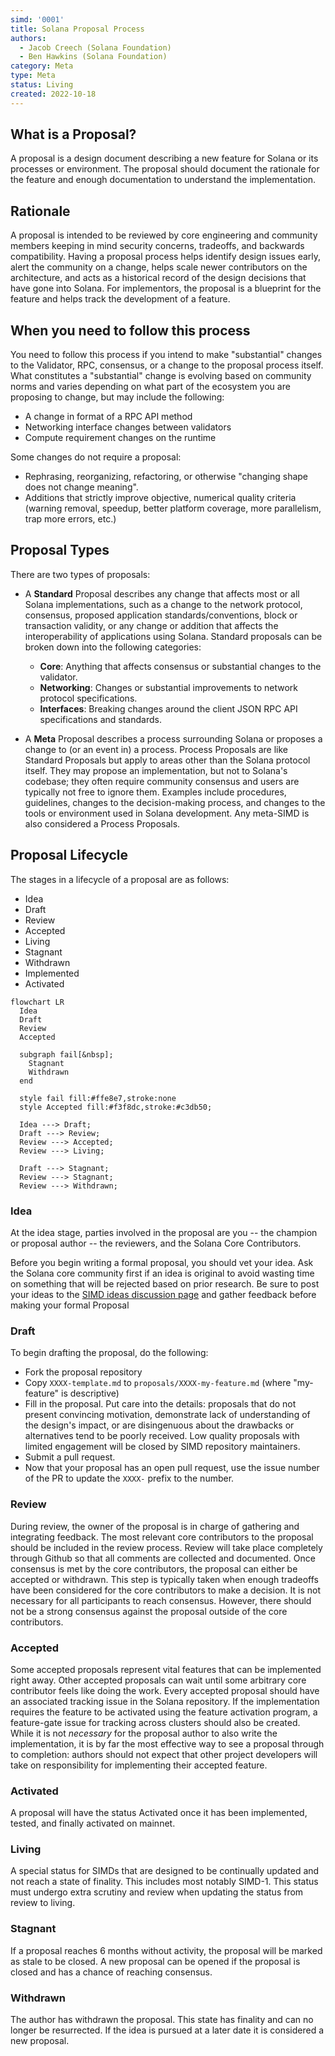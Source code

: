 ```yaml
---
simd: '0001'
title: Solana Proposal Process
authors:
  - Jacob Creech (Solana Foundation)
  - Ben Hawkins (Solana Foundation)
category: Meta
type: Meta
status: Living
created: 2022-10-18
---
```


## What is a Proposal?

A proposal is a design document describing a new feature for Solana or its
processes or environment. The proposal should document the rationale for the
feature and enough documentation to understand the implementation.

## Rationale

A proposal is intended to be reviewed by core engineering and community members
keeping in mind security concerns, tradeoffs, and backwards compatibility.
Having a proposal process helps identify design issues early, alert the
community on a change, helps scale newer contributors on the architecture, and
acts as a historical record of the design decisions that have gone into Solana.
For implementors, the proposal is a blueprint for the feature and helps track
the development of a feature.

## When you need to follow this process

You need to follow this process if you intend to make "substantial" changes to
the Validator, RPC, consensus, or a change to the proposal process itself. What
constitutes a "substantial" change is evolving based on community norms and
varies depending on what part of the ecosystem you are proposing to change, but
may include the following:

- A change in format of a RPC API method
- Networking interface changes between validators
- Compute requirement changes on the runtime

Some changes do not require a proposal:

- Rephrasing, reorganizing, refactoring, or otherwise "changing shape does not
change meaning".
- Additions that strictly improve objective, numerical quality criteria
(warning removal, speedup, better platform coverage, more parallelism, trap
more errors, etc.)

## Proposal Types

There are two types of proposals:

- A **Standard** Proposal describes any change that affects most or all Solana
implementations, such as a change to the network protocol, consensus, proposed
application standards/conventions, block or transaction validity, or any change
or addition that affects the interoperability of applications using Solana.
Standard proposals can be broken down into the following categories:

  - **Core**: Anything that affects consensus or substantial changes to the
validator.
  - **Networking**: Changes or substantial improvements to network protocol
specifications.
  - **Interfaces**: Breaking changes around the client JSON RPC API
specifications and standards.

- A **Meta** Proposal describes a process surrounding Solana or proposes a
change to (or an event in) a process. Process Proposals are like Standard
Proposals but apply to areas other than the Solana protocol itself. They may
propose an implementation, but not to Solana's codebase; they often require
community consensus and users are typically not free to ignore them. Examples
include procedures, guidelines, changes to the decision-making process, and
changes to the tools or environment used in Solana development. Any meta-SIMD is
also considered a Process Proposals.

## Proposal Lifecycle

The stages in a lifecycle of a proposal are as follows:

- Idea
- Draft
- Review
- Accepted
- Living
- Stagnant
- Withdrawn
- Implemented
- Activated

```mermaid
flowchart LR
  Idea
  Draft
  Review
  Accepted

  subgraph fail[&nbsp];
    Stagnant
    Withdrawn
  end

  style fail fill:#ffe8e7,stroke:none
  style Accepted fill:#f3f8dc,stroke:#c3db50;

  Idea ---> Draft;
  Draft ---> Review;
  Review ---> Accepted;
  Review ---> Living;

  Draft ---> Stagnant;
  Review ---> Stagnant;
  Review ---> Withdrawn;
```

### Idea

At the idea stage, parties involved in the proposal are you -- the champion or
proposal author -- the reviewers, and the Solana Core Contributors.

Before you begin writing a formal proposal, you should vet your idea. Ask the
Solana core community first if an idea is original to avoid wasting time on
something that will be rejected based on prior research. Be sure to post your ideas to the [SIMD ideas discussion page](https://github.com/solana-foundation/solana-improvement-documents/discussions/categories/ideas) and gather feedback before making your formal Proposal

### Draft

To begin drafting the proposal, do the following:

- Fork the proposal repository
- Copy `XXXX-template.md` to `proposals/XXXX-my-feature.md` (where "my-feature"
is descriptive)
- Fill in the proposal. Put care into the details: proposals that do not
present convincing motivation, demonstrate lack of understanding of the
design's impact, or are disingenuous about the drawbacks or alternatives tend
to be poorly received. Low quality proposals with limited engagement will be closed by SIMD repository maintainers.
- Submit a pull request.
- Now that your proposal has an open pull request, use the issue number of the
PR to update the `XXXX-` prefix to the number.

### Review

During review, the owner of the proposal is in charge of gathering and
integrating feedback. The most relevant core contributors to the proposal
should be included in the review process. Review will take place completely
through Github so that all comments are collected and documented. Once
consensus is met by the core contributors, the proposal can either be accepted
or withdrawn. This step is typically taken when enough tradeoffs have been
considered for the core contributors to make a decision. It is not necessary
for all participants to reach consensus. However, there should not be a strong
consensus against the proposal outside of the core contributors.

### Accepted

Some accepted proposals represent vital features that can be implemented right
away. Other accepted proposals can wait until some arbitrary core contributor
feels like doing the work. Every accepted proposal should have an associated
tracking issue in the Solana repository. If the implementation requires the
feature to be activated using the feature activation program, a feature-gate
issue for tracking across clusters should also be created. While it is not
*necessary* for the proposal author to also write the implementation, it is by
far the most effective way to see a proposal through to completion: authors
should not expect that other project developers will take on responsibility for
implementing their accepted feature.

### Activated

A proposal will have the status Activated once it has been implemented, tested, and finally activated on mainnet. 

### Living

A special status for SIMDs that are designed to be continually updated and not
reach a state of finality. This includes most notably SIMD-1. This status must
undergo extra scrutiny and review when updating the status from review to
living.

### Stagnant

If a proposal reaches 6 months without activity, the proposal will be
marked as stale to be closed. A new proposal can be opened if the proposal is
closed and has a chance of reaching consensus.

### Withdrawn

The author has withdrawn the proposal. This state has finality and can no
longer be resurrected. If the idea is pursued at a later date it is considered
a new proposal.

